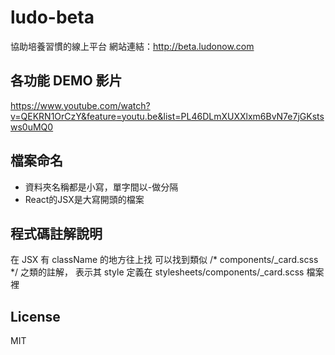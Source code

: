 # ludo-beta
協助培養習慣的線上平台
網站連結：http://beta.ludonow.com

## 各功能 DEMO 影片
https://www.youtube.com/watch?v=QEKRN1OrCzY&feature=youtu.be&list=PL46DLmXUXXlxm6BvN7e7jGKstsws0uMQ0

## 檔案命名
- 資料夾名稱都是小寫，單字間以-做分隔
- React的JSX是大寫開頭的檔案

## 程式碼註解說明
在 JSX 有 className 的地方往上找
可以找到類似 /* components/_card.scss */ 之類的註解，
表示其 style 定義在 stylesheets/components/_card.scss 檔案裡

## License
MIT